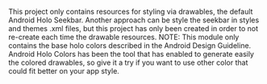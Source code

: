 This project only contains resources for styling via drawables, the default Android Holo Seekbar. Another approach can be style the seekbar in styles and themes .xml files, but this project has only been created in order to not re-create each time the drawable resources.  NOTE: This module only contains the base holo colors described in the Android Design Guideline. Android Holo Colors has been the tool that has enabled to generate easily the colored drawables, so give it a try if you want to use other color that could fit better on your app style.
